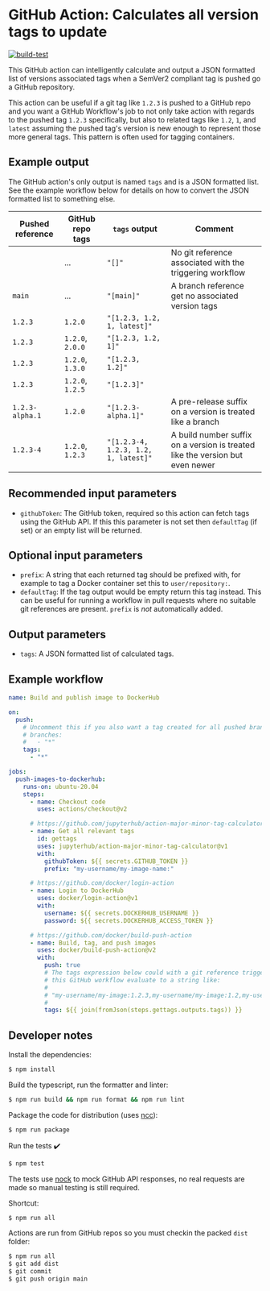# GitHub Action: Calculates all version tags to update

[![build-test](https://github.com/jupyterhub/action-major-minor-tag-calculator/workflows/build-test/badge.svg)](https://github.com/jupyterhub/action-major-minor-tag-calculator/actions)

This GitHub action can intelligently calculate and output a JSON formatted list of versions associated tags when a SemVer2 compliant tag is pushed go a GitHub repository.

This action can be useful if a git tag like `1.2.3` is pushed to a GitHub repo and you want a GitHub Workflow's job to not only take action with regards to the pushed tag `1.2.3` specifically, but also to related tags like `1.2`, `1`, and `latest` assuming the pushed tag's version is new enough to represent those more general tags.
This pattern is often used for tagging containers.

## Example output

The GitHub action's only output is named `tags` and is a JSON formatted list. See the example workflow below for details on how to convert the JSON formatted list to something else.

| Pushed reference | GitHub repo tags | `tags` output                        | Comment                                                                       |
| ---------------- | ---------------- | ------------------------------------ | ----------------------------------------------------------------------------- |
|                  | ...              | `"[]"`                               | No git reference associated with the triggering workflow                      |
| `main`           | ...              | `"[main]"`                           | A branch reference get no associated version tags                             |
| `1.2.3`          | `1.2.0`          | `"[1.2.3, 1.2, 1, latest]"`          |                                                                               |
| `1.2.3`          | `1.2.0`, `2.0.0` | `"[1.2.3, 1.2, 1]"`                  |                                                                               |
| `1.2.3`          | `1.2.0`, `1.3.0` | `"[1.2.3, 1.2]"`                     |                                                                               |
| `1.2.3`          | `1.2.0`, `1.2.5` | `"[1.2.3]"`                          |                                                                               |
| `1.2.3-alpha.1`  | `1.2.0`          | `"[1.2.3-alpha.1]"`                  | A pre-release suffix on a version is treated like a branch                    |
| `1.2.3-4`        | `1.2.0`, `1.2.3` | `"[1.2.3-4, 1.2.3, 1.2, 1, latest]"` | A build number suffix on a version is treated like the version but even newer |

## Recommended input parameters

- `githubToken`: The GitHub token, required so this action can fetch tags using the GitHub API. If this this parameter is not set then `defaultTag` (if set) or an empty list will be returned.

## Optional input parameters

- `prefix`: A string that each returned tag should be prefixed with, for example to tag a Docker container set this to `user/repository:`.
- `defaultTag`: If the tag output would be empty return this tag instead.
  This can be useful for running a workflow in pull requests where no suitable git references are present.
  `prefix` is _not_ automatically added.

## Output parameters

- `tags`: A JSON formatted list of calculated tags.

## Example workflow

```yaml
name: Build and publish image to DockerHub

on:
  push:
    # Uncomment this if you also want a tag created for all pushed branches
    # branches:
    #   - "*"
    tags:
      - "*"

jobs:
  push-images-to-dockerhub:
    runs-on: ubuntu-20.04
    steps:
      - name: Checkout code
        uses: actions/checkout@v2

      # https://github.com/jupyterhub/action-major-minor-tag-calculator
      - name: Get all relevant tags
        id: gettags
        uses: jupyterhub/action-major-minor-tag-calculator@v1
        with:
          githubToken: ${{ secrets.GITHUB_TOKEN }}
          prefix: "my-username/my-image-name:"

      # https://github.com/docker/login-action
      - name: Login to DockerHub
        uses: docker/login-action@v1
        with:
          username: ${{ secrets.DOCKERHUB_USERNAME }}
          password: ${{ secrets.DOCKERHUB_ACCESS_TOKEN }}

      # https://github.com/docker/build-push-action
      - name: Build, tag, and push images
        uses: docker/build-push-action@v2
        with:
          push: true
          # The tags expression below could with a git reference triggering
          # this GitHub workflow evaluate to a string like:
          #
          # "my-username/my-image:1.2.3,my-username/my-image:1.2,my-username/my-image:1,my-username/my-image:latest"
          #
          tags: ${{ join(fromJson(steps.gettags.outputs.tags)) }}
```

## Developer notes

Install the dependencies:

```bash
$ npm install
```

Build the typescript, run the formatter and linter:

```bash
$ npm run build && npm run format && npm run lint
```

Package the code for distribution (uses [ncc](https://github.com/zeit/ncc)):

```bash
$ npm run package
```

Run the tests :heavy_check_mark:

```bash
$ npm test
```

The tests use [nock](https://github.com/nock/nock) to mock GitHub API responses, no real requests are made so manual testing is still required.

Shortcut:

```bash
$ npm run all
```

Actions are run from GitHub repos so you must checkin the packed `dist` folder:

```bash
$ npm run all
$ git add dist
$ git commit
$ git push origin main
```
